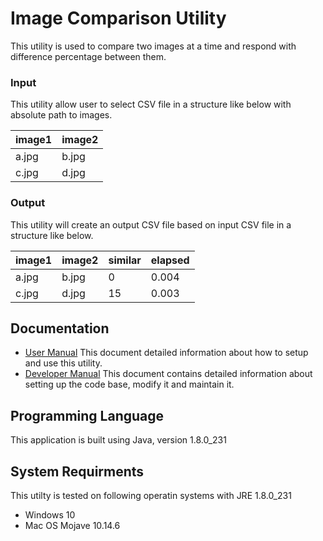 # Image Comparison Utility
This utility is used to compare two images at a time and respond with difference percentage between them.

### Input
This utility allow user to select CSV file in a structure like below with absolute path to images.


| image1 | image2 |
| ------------- | ------------- |
| a.jpg  | b.jpg  |
| c.jpg  | d.jpg  |

### Output
This utility will create an output CSV file based on input CSV file in a structure like below.

| image1 | image2 | similar | elapsed | 
| ------------- | ------------- | ------------- | ------------- |
| a.jpg  | b.jpg  | 0 | 0.004 |
| c.jpg  | d.jpg  | 15 | 0.003 |

## Documentation

* [User Manual](https://github.com/mkthakral/ImageComparisionTool/blob/master/ImageComparision/resources/document/User_Manual.pdf) This document detailed information about how to setup and use this utility.
* [Developer Manual](https://github.com/mkthakral/ImageComparisionTool/blob/master/ImageComparision/resources/document/Developer_Manual.pdf) This document contains detailed information about setting up the code base, modify it and maintain it.

## Programming Language

This application is built using Java, version 1.8.0_231

## System Requirments

This utilty is tested on following operatin systems with JRE 1.8.0_231

* Windows 10
* Mac OS Mojave 10.14.6
